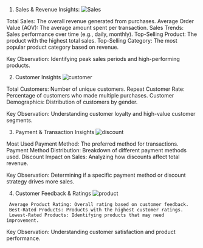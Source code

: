 1. Sales & Revenue Insights:
   ![Sales](https://github.com/user-attachments/assets/92f60bcb-800f-4ebb-8109-d422ab145bb0)

  Total Sales: The overall revenue generated from purchases.
  Average Order Value (AOV): The average amount spent per transaction.
  Sales Trends: Sales performance over time (e.g., daily, monthly).
  Top-Selling Product: The product with the highest total sales.
  Top-Selling Category: The most popular product category based on revenue.

 Key Observation: Identifying peak sales periods and high-performing products.

2. Customer Insights
   ![customer](https://github.com/user-attachments/assets/820c350c-a883-45d3-9f3a-89dd4dfbd768)

  Total Customers: Number of unique customers.
  Repeat Customer Rate: Percentage of customers who made multiple purchases.
  Customer Demographics: Distribution of customers by gender.

 Key Observation: Understanding customer loyalty and high-value customer segments.

 3. Payment & Transaction Insights
     ![discount](https://github.com/user-attachments/assets/3e318201-fb43-473d-8a82-b74cce44ca9a)
   

   Most Used Payment Method: The preferred method for transactions.
   Payment Method Distribution: Breakdown of different payment methods used.
   Discount Impact on Sales: Analyzing how discounts affect total revenue.

  Key Observation: Determining if a specific payment method or discount strategy drives more sales.

   4. Customer Feedback & Ratings
      ![product](https://github.com/user-attachments/assets/3dba9ec0-715e-46ff-a52f-ba82ec6b5b2f)

     Average Product Rating: Overall rating based on customer feedback.
     Best-Rated Products: Products with the highest customer ratings.
     Lowest-Rated Products: Identifying products that may need improvement.

  Key Observation: Understanding customer satisfaction and product performance.
